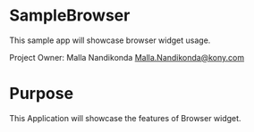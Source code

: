 SampleBrowser
=====================

This sample app will showcase browser widget usage.

Project Owner: Malla Nandikonda <Malla.Nandikonda@kony.com>

# Purpose
This Application will showcase the features of Browser widget.